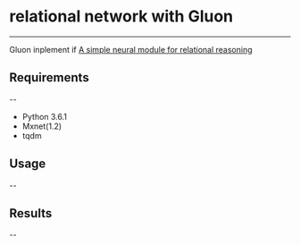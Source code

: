 # relational network with Gluon

---

Gluon inplement if [A simple neural module for relational reasoning](https://arxiv.org/abs/1706.01427)


## Requirements
--
- Python 3.6.1
- Mxnet(1.2)
- tqdm


## Usage
--

## Results
--

